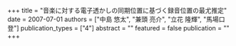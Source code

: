 +++
title = "音楽に対する電子透かしの同期位置に基づく録音位置の最尤推定"
date = 2007-07-01
authors = ["中島 悠太", "兼頭 亮介", "立花 隆輝", "馬場口 登"]
publication_types = ["4"]
abstract = ""
featured = false
publication = ""
+++

